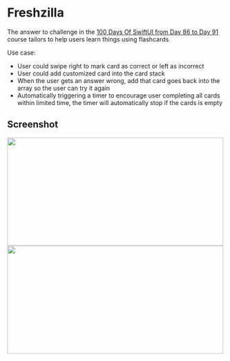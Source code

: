 #  Freshzilla

The answer to challenge in the [100 Days Of SwiftUI from Day 86 to Day 91](https://www.hackingwithswift.com/100/swiftui/86) course tailors to help users learn things using flashcards

Use case:

- User could swipe right to mark card as correct or left as incorrect 
- User could add customized card into the card stack
- When the user gets an answer wrong, add that card goes back into the array so the user can try it again
- Automatically triggering a timer to encourage user completing all cards within limited time, the timer will automatically stop if the cards is empty             
 

## Screenshot

<img src="./img/freshzilla_v1.gif" width="500" height="250">

<img src="./img/freshzilla_v1.gif" width="500" height="250">

